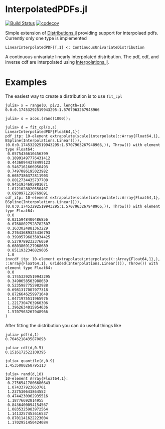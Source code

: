 # InterpolatedPDFs.jl
[![Build Status](https://travis-ci.com/m-wells/InterpolatedPDFs.jl.svg?branch=master)](https://travis-ci.com/m-wells/InterpolatedPDFs.jl)
[![codecov](https://codecov.io/gh/m-wells/InterpolatedPDFs.jl/branch/master/graph/badge.svg)](https://codecov.io/gh/m-wells/InterpolatedPDFs.jl)

Simple extension of [Distributions.jl](https://github.com/JuliaStats/Distributions.jl) providing support for interpolaed pdfs.
Currently only one type is implemented

```
LinearInterpolatedPDF{T,1} <: ContinuousUnivariateDistribution
```

A continuous univariate linearly interpolated distribution.
The pdf, cdf, and inverse cdf are interpolated using [Interpolations.jl](https://github.com/JuliaMath/Interpolations.jl).

# Examples
The easiest way to create a distribution is to use `fit_cpl`
```
julia> x = range(0, pi/2, length=10)
0.0:0.17453292519943295:1.5707963267948966

julia> s = acos.(rand(1000));

julia> d = fit_cpl(x,s)
LinearInterpolatedPDF{Float64,1}(
pdf_itp: 10-element extrapolate(scale(interpolate(::Array{Float64,1}, BSpline(Interpolations.Linear())), (0.0:0.17453292519943295:1.5707963267948966,)), Throw()) with element type Float64:
 0.0575436610456399
 0.18991497776431412
 0.44360944378499123
 0.5467161666950493
 0.7497086195023982
 0.6657386372811903
 0.8012734435737708
 0.9451934695901671
 1.0121028020550467
 0.6930971210769691
cdf_itp: 10-element extrapolate(scale(interpolate(::Array{Float64,1}, BSpline(Interpolations.Linear())), (0.0:0.17453292519943295:1.5707963267948966,)), Throw()) with element type Float64:
 0.0
 0.0215948400486856
 0.07688027528782507
 0.1633024881363229
 0.27643689325436793
 0.39995796835034425
 0.5279789232376059
 0.6803869127968689
 0.8511932346829605
 1.0
invcdf_itp: 10-element extrapolate(interpolate((::Array{Float64,1},), ::Array{Float64,1}, Gridded(Interpolations.Linear())), Throw()) with element type Float64:
 0.0
 0.17453292519943295
 0.3490658503988659
 0.5235987755982988
 0.6981317007977318
 0.8726646259971648
 1.0471975511965976
 1.2217304763960306
 1.3962634015954636
 1.5707963267948966
)
```

After fitting the distribution you can do useful things like
```
julia> pdf(d,1)
0.7646218435870893

julia> cdf(d,0.5)
0.1516172522108395

julia> quantile(d,0.9)
1.4535080268795113

julia> rand(d,10)
10-element Array{Float64,1}:
 0.27565417806686643
 1.074337923663701
 1.237530643864552
 0.4744230962935516
 1.18776692814955
 0.8436400094154567
 1.0835325983972564
 1.1413257453616537
 0.8701141622223004
 1.1702951450424084
```
